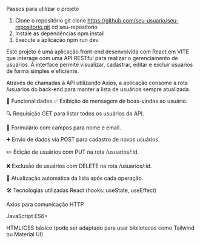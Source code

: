 Passos para utilizar o projeto

1. Clone o repositório
   git clone https://github.com/seu-usuario/seu-repositorio.git
    cd seu-repositorio
2. Instale as dependências
   npm install
3. Execute a aplicação
   npm run dev


Este projeto é uma aplicação front-end desenvolvida com React em VITE que interage com uma API RESTful para realizar o gerenciamento de usuários. A interface permite visualizar, cadastrar, editar e excluir usuários de forma simples e eficiente.

Através de chamadas à API utilizando Axios, a aplicação consome a rota /usuarios do back-end para manter a lista de usuários sempre atualizada.

🧩 Funcionalidades
✅ Exibição de mensagem de boas-vindas ao usuário.

🔍 Requisição GET para listar todos os usuários da API.

📝 Formulário com campos para nome e email.

➕ Envio de dados via POST para cadastro de novos usuários.

✏️ Edição de usuários com PUT na rota /usuarios/:id.

❌ Exclusão de usuários com DELETE na rota /usuarios/:id.

🔄 Atualização automática da lista após cada operação.

🛠️ Tecnologias utilizadas
React (hooks: useState, useEffect)

Axios para comunicação HTTP

JavaScript ES6+

HTML/CSS básico (pode ser adaptado para usar bibliotecas como Tailwind ou Material UI)
